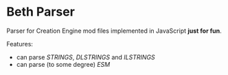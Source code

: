 # Beth Parser

Parser for Creation Engine mod files implemented in JavaScript **just for fun**.

Features:

 * can parse *STRINGS*, *DLSTRINGS* and *ILSTRINGS*
 * can parse (to some degree) *ESM*
